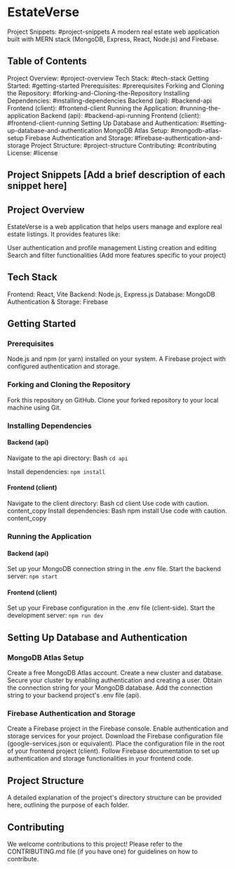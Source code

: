 # EstateVerse

Project Snippets: #project-snippets  A modern real estate web application built with MERN stack (MongoDB, Express, React, Node.js) and Firebase.

## Table of Contents

Project Overview: #project-overview
Tech Stack: #tech-stack
Getting Started: #getting-started
Prerequisites: #prerequisites
Forking and Cloning the Repository: #forking-and-Cloning-the-Repository
Installing Dependencies: #installing-dependencies
Backend (api): #backend-api
Frontend (client): #frontend-client
Running the Application: #running-the-application
Backend (api): #backend-api-running
Frontend (client): #frontend-client-running
Setting Up Database and Authentication: #setting-up-database-and-authentication
MongoDB Atlas Setup: #mongodb-atlas-setup
Firebase Authentication and Storage: #firebase-authentication-and-storage
Project Structure: #project-structure
Contributing: #contributing
License: #license
## Project Snippets  [Add a brief description of each snippet here]

## Project Overview

EstateVerse is a web application that helps users manage and explore real estate listings. It provides features like:

User authentication and profile management
Listing creation and editing
Search and filter functionalities
(Add more features specific to your project)
## Tech Stack

Frontend: React, Vite
Backend: Node.js, Express.js
Database: MongoDB
Authentication & Storage: Firebase
## Getting Started

### Prerequisites

Node.js and npm (or yarn) installed on your system.
A Firebase project with configured authentication and storage.
### Forking and Cloning the Repository

Fork this repository on GitHub.
Clone your forked repository to your local machine using Git.
### Installing Dependencies

#### Backend (api)

Navigate to the api directory:
Bash
`cd api`

Install dependencies:
`npm install`

#### Frontend (client)

Navigate to the client directory:
Bash
cd client
Use code with caution.
content_copy
Install dependencies:
Bash
npm install
Use code with caution.
content_copy
### Running the Application

#### Backend (api)
Set up your MongoDB connection string in the .env file.
Start the backend server:
`npm start`

#### Frontend (client)
Set up your Firebase configuration in the .env file (client-side).
Start the development server:
`npm run dev`

## Setting Up Database and Authentication

### MongoDB Atlas Setup

Create a free MongoDB Atlas account.
Create a new cluster and database.
Secure your cluster by enabling authentication and creating a user.
Obtain the connection string for your MongoDB database.
Add the connection string to your backend project's .env file (api).
### Firebase Authentication and Storage

Create a Firebase project in the Firebase console.
Enable authentication and storage services for your project.
Download the Firebase configuration file (google-services.json or equivalent).
Place the configuration file in the root of your frontend project (client).
Follow Firebase documentation to set up authentication and storage functionalities in your frontend code.
## Project Structure

A detailed explanation of the project's directory structure can be provided here, outlining the purpose of each folder.

## Contributing

We welcome contributions to this project! Please refer to the CONTRIBUTING.md file (if you have one) for guidelines on how to contribute.